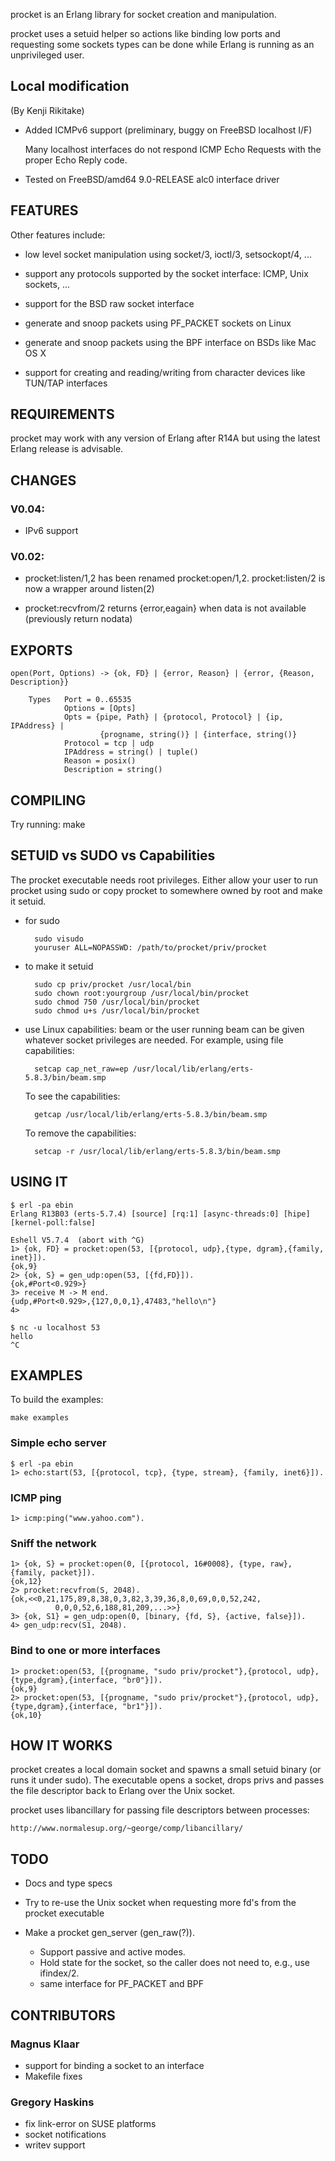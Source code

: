 
procket is an Erlang library for socket creation and manipulation.

procket uses a setuid helper so actions like binding low ports and
requesting some sockets types can be done while Erlang is running as an
unprivileged user.

## Local modification

(By Kenji Rikitake)

* Added ICMPv6 support (preliminary, buggy on FreeBSD localhost I/F)

    Many localhost interfaces do not respond ICMP Echo Requests with
    the proper Echo Reply code.

* Tested on FreeBSD/amd64 9.0-RELEASE alc0 interface driver

## FEATURES

Other features include:

* low level socket manipulation using socket/3, ioctl/3, setsockopt/4, ...

* support any protocols supported by the socket interface: ICMP, Unix
  sockets, ...

* support for the BSD raw socket interface

* generate and snoop packets using PF_PACKET sockets on Linux

* generate and snoop packets using the BPF interface on BSDs like Mac OS X

* support for creating and reading/writing from character devices like
  TUN/TAP interfaces


## REQUIREMENTS

procket may work with any version of Erlang after R14A but using
the latest Erlang release is advisable.


## CHANGES

### V0.04:
* IPv6 support

### V0.02:
* procket:listen/1,2 has been renamed procket:open/1,2. procket:listen/2
  is now a wrapper around listen(2)

* procket:recvfrom/2 returns {error,eagain} when data is not available
  (previously return nodata)


## EXPORTS

    open(Port, Options) -> {ok, FD} | {error, Reason} | {error, {Reason, Description}}
    
        Types   Port = 0..65535
                Options = [Opts]
                Opts = {pipe, Path} | {protocol, Protocol} | {ip, IPAddress} |
                        {progname, string()} | {interface, string()}
                Protocol = tcp | udp
                IPAddress = string() | tuple()
                Reason = posix()
                Description = string()


## COMPILING

Try running: make


## SETUID vs SUDO vs Capabilities

The procket executable needs root privileges. Either allow your user to
run procket using sudo or copy procket to somewhere owned by root and
make it setuid.

* for sudo

        sudo visudo
        youruser ALL=NOPASSWD: /path/to/procket/priv/procket

* to make it setuid

        sudo cp priv/procket /usr/local/bin
        sudo chown root:yourgroup /usr/local/bin/procket
        sudo chmod 750 /usr/local/bin/procket
        sudo chmod u+s /usr/local/bin/procket

* use Linux capabilities: beam or the user running beam can be
given whatever socket privileges are needed. For example, using file
capabilities:

        setcap cap_net_raw=ep /usr/local/lib/erlang/erts-5.8.3/bin/beam.smp

    To see the capabilities:

        getcap /usr/local/lib/erlang/erts-5.8.3/bin/beam.smp
    
    To remove the capabilities:

        setcap -r /usr/local/lib/erlang/erts-5.8.3/bin/beam.smp


## USING IT

    $ erl -pa ebin
    Erlang R13B03 (erts-5.7.4) [source] [rq:1] [async-threads:0] [hipe] [kernel-poll:false]
    
    Eshell V5.7.4  (abort with ^G)
    1> {ok, FD} = procket:open(53, [{protocol, udp},{type, dgram},{family, inet}]).
    {ok,9}
    2> {ok, S} = gen_udp:open(53, [{fd,FD}]).
    {ok,#Port<0.929>}
    3> receive M -> M end.
    {udp,#Port<0.929>,{127,0,0,1},47483,"hello\n"}
    4>
    
    $ nc -u localhost 53
    hello
    ^C


## EXAMPLES

To build the examples:

    make examples

### Simple echo server

    $ erl -pa ebin
    1> echo:start(53, [{protocol, tcp}, {type, stream}, {family, inet6}]).

### ICMP ping

    1> icmp:ping("www.yahoo.com").

### Sniff the network

    1> {ok, S} = procket:open(0, [{protocol, 16#0008}, {type, raw}, {family, packet}]).
    {ok,12}
    2> procket:recvfrom(S, 2048).
    {ok,<<0,21,175,89,8,38,0,3,82,3,39,36,8,0,69,0,0,52,242,
              0,0,0,52,6,188,81,209,...>>}
    3> {ok, S1} = gen_udp:open(0, [binary, {fd, S}, {active, false}]).
    4> gen_udp:recv(S1, 2048).

### Bind to one or more interfaces

    1> procket:open(53, [{progname, "sudo priv/procket"},{protocol, udp},{type,dgram},{interface, "br0"}]).
    {ok,9}
    2> procket:open(53, [{progname, "sudo priv/procket"},{protocol, udp},{type,dgram},{interface, "br1"}]).
    {ok,10}


## HOW IT WORKS

procket creates a local domain socket and spawns a small setuid binary
(or runs it under sudo). The executable opens a socket, drops privs and
passes the file descriptor back to Erlang over the Unix socket.

procket uses libancillary for passing file descriptors between processes:

    http://www.normalesup.org/~george/comp/libancillary/


## TODO

* Docs and type specs

* Try to re-use the Unix socket when requesting more fd's from the procket
  executable

* Make a procket gen\_server (gen\_raw(?)).
    * Support passive and active modes.
    * Hold state for the socket, so the caller does not need to, e.g.,
      use ifindex/2.
    * same interface for PF_PACKET and BPF


## CONTRIBUTORS

### Magnus Klaar
* support for binding a socket to an interface
* Makefile fixes

### Gregory Haskins
* fix link-error on SUSE platforms
* socket notifications
* writev support
